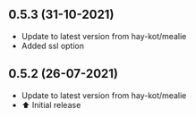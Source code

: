 
## 0.5.3 (31-10-2021)
- Update to latest version from hay-kot/mealie
- Added ssl option

## 0.5.2 (26-07-2021)
- Update to latest version from hay-kot/mealie
- :arrow_up: Initial release
